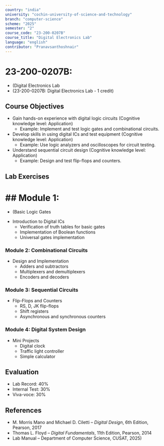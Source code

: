 ```yaml
---
country: "india"
university: "cochin-university-of-science-and-technology"
branch: "computer-science"
scheme: "2025"
semester: "2"
course_code: "23-200-0207B"
course_title: "Digital Electronics Lab"
language: "english"
contributor: "Pranavsanthoshnair"
---
```


# 23-200-0207B: 
  - (Digital Electronics Lab
  - (23-200-0207B: Digital Electronics Lab - 1 credit)
## Course Objectives

* Gain hands-on experience with digital logic circuits (Cognitive knowledge level: Application)
    - Example: Implement and test logic gates and combinational circuits.
* Develop skills in using digital ICs and test equipment (Cognitive knowledge level: Application)
    - Example: Use logic analyzers and oscilloscopes for circuit testing.
* Understand sequential circuit design (Cognitive knowledge level: Application)
    - Example: Design and test flip-flops and counters.

## Lab Exercises

# ## Module 1: 
  - (Basic Logic Gates

* Introduction to Digital ICs
  - Verification of truth tables for basic gates
  - Implementation of Boolean functions
  - Universal gates implementation

### Module 2: Combinational Circuits
* Design and Implementation
  - Adders and subtractors
  - Multiplexers and demultiplexers
  - Encoders and decoders

### Module 3: Sequential Circuits
* Flip-Flops and Counters
  - RS, D, JK flip-flops
  - Shift registers
  - Asynchronous and synchronous counters

### Module 4: Digital System Design
* Mini Projects
  - Digital clock
  - Traffic light controller
  - Simple calculator

## Evaluation
* Lab Record: 40%
* Internal Test: 30%
* Viva-voce: 30%

## References

* M. Morris Mano and Michael D. Ciletti – *Digital Design*, 6th Edition, Pearson, 2017
* Thomas L. Floyd – *Digital Fundamentals*, 11th Edition, Pearson, 2014
* Lab Manual – Department of Computer Science, CUSAT, 2025)
